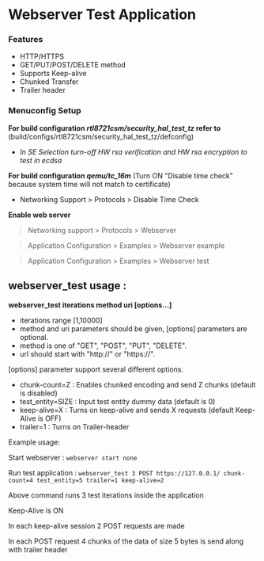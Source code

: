 # Webserver Test Application

### Features

- HTTP/HTTPS
- GET/PUT/POST/DELETE method
- Supports Keep-alive
- Chunked Transfer
- Trailer header

### Menuconfig Setup
**For build configuration *rtl8721csm/security_hal_test_tz* refer to**
(build/configs/rtl8721csm/security_hal_test_tz/defconfig)
- *In SE Selection turn-off HW rsa verification and HW rsa encryption to test in ecdsa*

**For build configuration *qemu/tc_16m***
(Turn ON "Disable time check" because system time will not match to certificate)
- Networking Support > Protocols > Disable Time Check

**Enable web server**
> Networking support > Protocols > Webserver 

> Application Configuration > Examples > Webserver example

> Application Configuration > Examples > Webserver test

## webserver_test usage :

**webserver_test iterations method uri [options...]**

- iterations range [1,10000]
- method and uri parameters should be given,  [options] parameters are optional.
- method is one of "GET", "POST", "PUT", "DELETE".  
- url should start with "http://" or "https://".
   
[options] parameter support several different options.
-    chunk-count=Z        : Enables chunked encoding and send Z chunks (default is disabled)
-    test_entity=SIZE : Input test entity dummy data (default is 0)
-    keep-alive=X     : Turns on keep-alive and sends X requests (default Keep-Alive is OFF)
-    trailer=1        : Turns on Trailer-header

Example usage:

Start webserver : `webserver start none`

Run test application : `webserver_test 3 POST https://127.0.0.1/ chunk-count=4 test_entity=5 trailer=1 keep-alive=2`

Above command runs 3 test iterations inside the application

Keep-Alive is ON

In each keep-alive session 2 POST requests are made

In each POST request 4 chunks of the data of size 5 bytes is send along with trailer header
